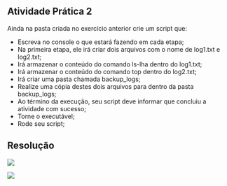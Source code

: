 ## Atividade Prática 2

Ainda na pasta criada no exercício anterior crie um script que:

- Escreva no console o que estará fazendo em cada etapa;
- Na primeira etapa, ele irá criar dois arquivos com o nome de log1.txt e log2.txt;
- Irá armazenar o conteúdo do comando ls-lha dentro do log1.txt;
- Irá armazenar o conteúdo do comando top dentro do log2.txt;
- Irá criar uma pasta chamada backup_logs;
- Realize uma cópia destes dois arquivos para dentro da pasta backup_logs;
- Ao término da execução, seu script deve informar que concluiu a atividade com sucesso;
- Torne o executável;
- Rode seu script;

## Resolução

![](/img/img02.jpg)

![](/img/img02-script.jpg)